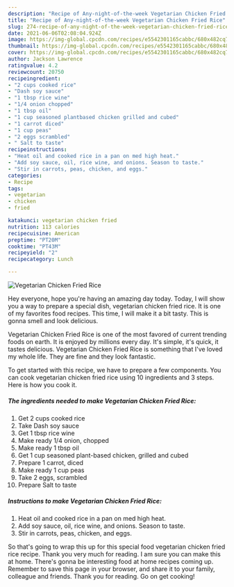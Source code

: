 ```yaml
---
description: "Recipe of Any-night-of-the-week Vegetarian Chicken Fried Rice"
title: "Recipe of Any-night-of-the-week Vegetarian Chicken Fried Rice"
slug: 274-recipe-of-any-night-of-the-week-vegetarian-chicken-fried-rice
date: 2021-06-06T02:08:04.924Z
image: https://img-global.cpcdn.com/recipes/e5542301165cabbc/680x482cq70/vegetarian-chicken-fried-rice-recipe-main-photo.jpg
thumbnail: https://img-global.cpcdn.com/recipes/e5542301165cabbc/680x482cq70/vegetarian-chicken-fried-rice-recipe-main-photo.jpg
cover: https://img-global.cpcdn.com/recipes/e5542301165cabbc/680x482cq70/vegetarian-chicken-fried-rice-recipe-main-photo.jpg
author: Jackson Lawrence
ratingvalue: 4.2
reviewcount: 20750
recipeingredient:
- "2 cups cooked rice"
- "Dash soy sauce"
- "1 tbsp rice wine"
- "1/4 onion chopped"
- "1 tbsp oil"
- "1 cup seasoned plantbased chicken grilled and cubed"
- "1 carrot diced"
- "1 cup peas"
- "2 eggs scrambled"
- " Salt to taste"
recipeinstructions:
- "Heat oil and cooked rice in a pan on med high heat."
- "Add soy sauce, oil, rice wine, and onions. Season to taste."
- "Stir in carrots, peas, chicken, and eggs."
categories:
- Recipe
tags:
- vegetarian
- chicken
- fried

katakunci: vegetarian chicken fried 
nutrition: 113 calories
recipecuisine: American
preptime: "PT20M"
cooktime: "PT43M"
recipeyield: "2"
recipecategory: Lunch

---
```



![Vegetarian Chicken Fried Rice](https://img-global.cpcdn.com/recipes/e5542301165cabbc/680x482cq70/vegetarian-chicken-fried-rice-recipe-main-photo.jpg)

Hey everyone, hope you're having an amazing day today. Today, I will show you a way to prepare a special dish, vegetarian chicken fried rice. It is one of my favorites food recipes. This time, I will make it a bit tasty. This is gonna smell and look delicious.



Vegetarian Chicken Fried Rice is one of the most favored of current trending foods on earth. It is enjoyed by millions every day. It's simple, it's quick, it tastes delicious. Vegetarian Chicken Fried Rice is something that I've loved my whole life. They are fine and they look fantastic.


To get started with this recipe, we have to prepare a few components. You can cook vegetarian chicken fried rice using 10 ingredients and 3 steps. Here is how you cook it.

<!--inarticleads1-->

##### The ingredients needed to make Vegetarian Chicken Fried Rice:

1. Get 2 cups cooked rice
1. Take Dash soy sauce
1. Get 1 tbsp rice wine
1. Make ready 1/4 onion, chopped
1. Make ready 1 tbsp oil
1. Get 1 cup seasoned plant-based chicken, grilled and cubed
1. Prepare 1 carrot, diced
1. Make ready 1 cup peas
1. Take 2 eggs, scrambled
1. Prepare  Salt to taste




<!--inarticleads2-->

##### Instructions to make Vegetarian Chicken Fried Rice:

1. Heat oil and cooked rice in a pan on med high heat.
1. Add soy sauce, oil, rice wine, and onions. Season to taste.
1. Stir in carrots, peas, chicken, and eggs.




So that's going to wrap this up for this special food vegetarian chicken fried rice recipe. Thank you very much for reading. I am sure you can make this at home. There's gonna be interesting food at home recipes coming up. Remember to save this page in your browser, and share it to your family, colleague and friends. Thank you for reading. Go on get cooking!
